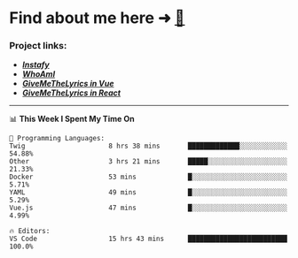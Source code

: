 # Find about me here ➜ [🧑](https://pauabella.dev)

### Project links:
- ***[Instafy](https://instafy.me)***
- ***[WhoAmI](https://pauabella.dev)***
- ***[GiveMeTheLyrics in Vue](https://lyrics.pauabella.dev)***
- ***[GiveMeTheLyrics in React](https://pauabella.dev/GiveMeTheLyrics)***

---
<!--START_SECTION:waka-->
📊 **This Week I Spent My Time On** 

```text
💬 Programming Languages: 
Twig                     8 hrs 38 mins       █████████████░░░░░░░░░░░░   54.88% 
Other                    3 hrs 21 mins       █████░░░░░░░░░░░░░░░░░░░░   21.33% 
Docker                   53 mins             █░░░░░░░░░░░░░░░░░░░░░░░░   5.71% 
YAML                     49 mins             █░░░░░░░░░░░░░░░░░░░░░░░░   5.29% 
Vue.js                   47 mins             █░░░░░░░░░░░░░░░░░░░░░░░░   4.99%

🔥 Editors: 
VS Code                  15 hrs 43 mins      █████████████████████████   100.0%

```


<!--END_SECTION:waka-->
